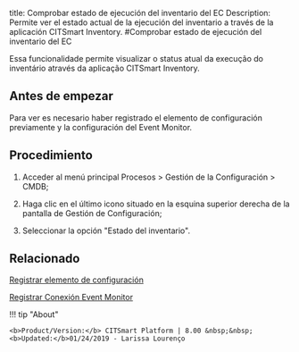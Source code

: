 title: Comprobar estado de ejecución del inventario del EC
Description: Permite ver el estado actual de la ejecución del inventario a través de la aplicación CITSmart Inventory.
#Comprobar estado de ejecución del inventario del EC

Essa funcionalidade permite visualizar o status atual da execução do inventário
através da aplicação CITSmart Inventory.

Antes de empezar
----------------

Para ver es necesario haber registrado el elemento de configuración previamente
y la configuración del Event Monitor.

Procedimiento
-------------

1.  Acceder al menú principal Procesos \> Gestión de la Configuración \> CMDB;

2.  Haga clic en el último icono situado en la esquina superior derecha de la
    pantalla de Gestión de Configuración;

3.  Seleccionar la opción "Estado del inventario".

Relacionado
-----------

[Registrar elemento de configuración](/es-es/citsmart-esp-8/processes/configuration/use/register-CI.html)

[Registrar Conexión Event Monitor](/es-es/citsmart-esp-8/processes/event/configuration/register-event-monitor-connection.html)

!!! tip "About"

    <b>Product/Version:</b> CITSmart Platform | 8.00 &nbsp;&nbsp;
    <b>Updated:</b>01/24/2019 - Larissa Lourenço
